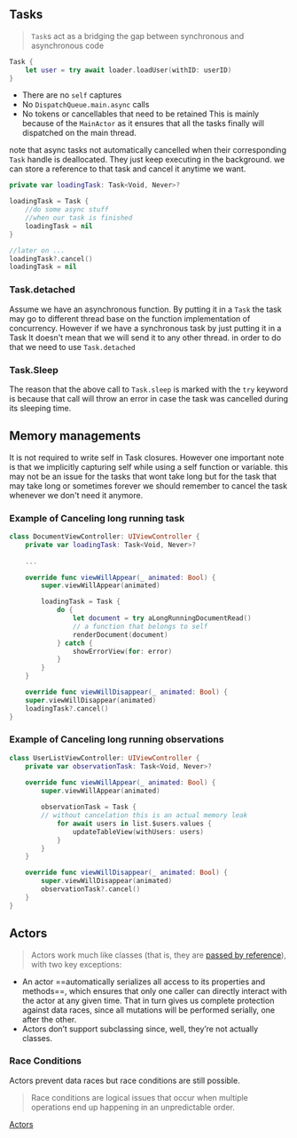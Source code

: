 ## Tasks
> `Task`s act as a bridging the gap between synchronous and asynchronous code

```Swift
Task {
    let user = try await loader.loadUser(withID: userID)
}
```
* There are no `self` captures
* No `DispatchQueue.main.async` calls
* No tokens or cancellables that need to be retained
This is mainly because of the `MainActor` as it ensures that all the tasks finally will dispatched on the main thread. 

note that async tasks not automatically cancelled when their corresponding `Task` handle is deallocated. They just keep executing in the background.
we can store a reference to that task and cancel it anytime we want.
```Swift
private var loadingTask: Task<Void, Never>?

loadingTask = Task {
	//do some async stuff
	//when our task is finished
	loadingTask = nil
}

//later on ...
loadingTask?.cancel()
loadingTask = nil
```

### Task.detached
Assume we have an asynchronous function. By putting it in a `Task` the task may go to different thread base on the function implementation of concurrency. 
However if we have a synchronous task by just putting it in a Task It doesn't mean that we will send it to any other thread. in order to do that we need to use `Task.detached`
### Task.Sleep
The reason that the above call to `Task.sleep` is marked with the `try` keyword is because that call will throw an error in case the task was cancelled during its sleeping time.

## Memory managements
It is not required to write self in Task closures. However one important note is that we implicitly capturing self while using a self function or variable. 
this may not be an issue for the tasks that wont take long
but for the task that may take long or sometimes forever we should remember to cancel the task whenever we don't need it anymore.
### Example of Canceling long running task
```Swift
class DocumentViewController: UIViewController {
    private var loadingTask: Task<Void, Never>?
    
    ...

    override func viewWillAppear(_ animated: Bool) {
        super.viewWillAppear(animated)

        loadingTask = Task {
            do {
	            let document = try aLongRunningDocumentRead()
	            // a function that belongs to self
                renderDocument(document) 
            } catch {
                showErrorView(for: error)
            }
        }
    }

    override func viewWillDisappear(_ animated: Bool) {
    super.viewWillDisappear(animated)
    loadingTask?.cancel()
}
```
### Example of Canceling long running observations
```Swift 
class UserListViewController: UIViewController {
    private var observationTask: Task<Void, Never>?
    
    override func viewWillAppear(_ animated: Bool) {
        super.viewWillAppear(animated)

        observationTask = Task {
        // without cancelation this is an actual memory leak
            for await users in list.$users.values {
                updateTableView(withUsers: users)
            }
        }
    }

    override func viewWillDisappear(_ animated: Bool) {
        super.viewWillDisappear(animated)
        observationTask?.cancel()
    }
}
```
## Actors
> Actors work much like classes (that is, they are [passed by reference](https://www.swiftbysundell.com/basics/value-and-reference-types)), with two key exceptions:

- An actor ==automatically serializes all access to its properties and methods==, which ensures that only one caller can directly interact with the actor at any given time. That in turn gives us complete protection against data races, since all mutations will be performed serially, one after the other.
- Actors don’t support subclassing since, well, they’re not actually classes.
### Race Conditions
Actors prevent data races but race conditions are still possible.
>Race conditions are logical issues that occur when multiple operations end up happening in an unpredictable order.

[Actors](https://www.swiftbysundell.com/articles/swift-actors/)